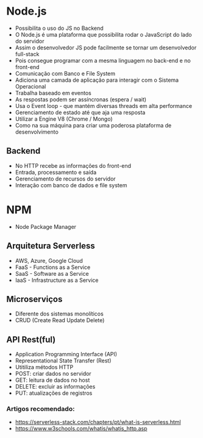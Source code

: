 # Node.js
- Possibilita o uso do JS no Backend
- O Node.js é uma plataforma que possibilita rodar o JavaScript do lado do servidor
- Assim o desenvolvedor JS pode facilmente se tornar um desenvolvedor full-stack 
- Pois consegue programar com a mesma linguagem no back-end e no front-end
- Comunicação com Banco e File System
- Adiciona uma camada de aplicação para interagir com o Sistema Operacional
- Trabalha baseado em eventos
- As respostas podem ser assíncronas (espera / wait)
- Usa o Event loop - que mantém diversas threads em alta performance
- Gerenciamento de estado até que aja uma resposta
- Utilizar a Engine V8 (Chrome / Mongo)
- Como na sua máquina para criar uma poderosa plataforma de desenvolvimento

## Backend
- No HTTP recebe as informações do front-end
- Entrada, processamento e saída
- Gerenciamento de recursos do servidor
- Interação com banco de dados e file system

# NPM
- Node Package Manager

## Arquitetura Serverless
- AWS, Azure, Google Cloud
- FaaS - Functions as a Service
- SaaS - Software as a Service
- IaaS - Infrastructure as a Service

## Microserviços
- Diferente dos sistemas monolíticos 
- CRUD (Create Read Update Delete)

## API Rest(ful)
- Application Programming Interface (API)
- Representational State Transfer (Rest)
- Utitiliza métodos HTTP 
- POST: criar dados no servidor
- GET: leitura de dados no host
- DELETE: excluir as informações
- PUT: atualizações de registros

### Artigos recomendado: 
- https://serverless-stack.com/chapters/pt/what-is-serverless.html
- https://www.w3schools.com/whatis/whatis_http.asp